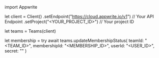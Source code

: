 import Appwrite

let client = Client()
    .setEndpoint("https://cloud.appwrite.io/v1") // Your API Endpoint
    .setProject("<YOUR_PROJECT_ID>") // Your project ID

let teams = Teams(client)

let membership = try await teams.updateMembershipStatus(
    teamId: "<TEAM_ID>",
    membershipId: "<MEMBERSHIP_ID>",
    userId: "<USER_ID>",
    secret: "<SECRET>"
)

